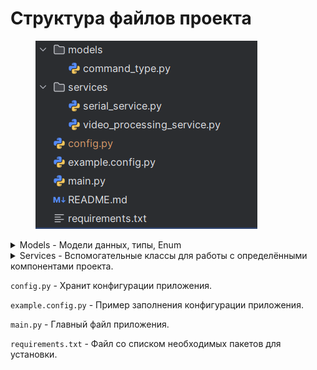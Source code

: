 # Структура файлов проекта

<figure><img src="../.gitbook/assets/{9738825E-C426-45AD-812F-CE2E254BD9B9}.png" alt=""><figcaption></figcaption></figure>

<details>

<summary>Models - Модели данных, типы, Enum</summary>

`command_type` - Содержит класс `CommandType` который наследуется от Enum и определяет какая команда будет отправлена на Arduino.

![](../.gitbook/assets/{1C95B30C-15D8-40D1-B3F1-C45A8E5BE027}.png)

</details>

<details>

<summary>Services - Вспомогательные классы для работы с определёнными компонентами проекта.</summary>

`serial_service` - Сервис для отправки команд и получения телеметрии с Arduino.

`video_processing_service` - Сервис для получения и обработки видеопотока с приемника.

</details>

`config.py` - Хранит конфигурации приложения.

`example.config.py` - Пример заполнения конфигурации приложения.

`main.py` - Главный файл приложения.

`requirements.txt` - Файл со списком необходимых пакетов для установки.
